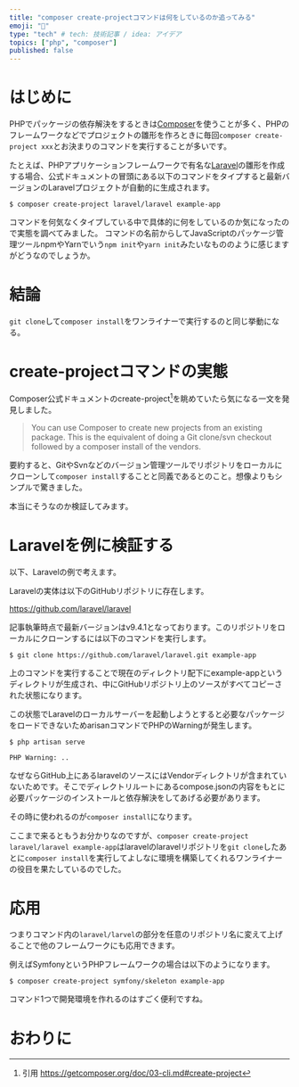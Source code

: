```yaml
---
title: "composer create-projectコマンドは何をしているのか追ってみる"
emoji: "🎼"
type: "tech" # tech: 技術記事 / idea: アイデア
topics: ["php", "composer"]
published: false
---
```



# はじめに

PHPでパッケージの依存解決をするときは[Composer](https://getcomposer.org)を使うことが多く、PHPのフレームワークなどでプロジェクトの雛形を作ろときに毎回`composer create-project xxx`とお決まりのコマンドを実行することが多いです。

たとえば、PHPアプリケーションフレームワークで有名な[Laravel](https://laravel.com)の雛形を作成する場合、公式ドキュメントの冒頭にある以下のコマンドをタイプすると最新バージョンのLaravelプロジェクトが自動的に生成されます。

```shell
$ composer create-project laravel/laravel example-app
```

コマンドを何気なくタイプしている中で具体的に何をしているのか気になったので実態を調べてみました。
コマンドの名前からしてJavaScriptのパッケージ管理ツールnpmやYarnでいう`npm init`や`yarn init`みたいなもののように感じますがどうなのでしょうか。

# 結論

`git clone`して`composer install`をワンライナーで実行するのと同じ挙動になる。

# create-projectコマンドの実態

Composer公式ドキュメントのcreate-project[^1]を眺めていたら気になる一文を発見しました。

> You can use Composer to create new projects from an existing package. This is the equivalent of doing a Git clone/svn checkout followed by a composer install of the vendors.

[^1]: 引用 https://getcomposer.org/doc/03-cli.md#create-project

要約すると、GitやSvnなどのバージョン管理ツールでリポジトリをローカルにクローンして`composer install`することと同義であるとのこと。想像よりもシンプルで驚きました。

本当にそうなのか検証してみます。

# Laravelを例に検証する

以下、Laravelの例で考えます。

Laravelの実体は以下のGitHubリポジトリに存在します。

https://github.com/laravel/laravel

記事執筆時点で最新バージョンはv9.4.1となっております。このリポジトリをローカルにクローンするには以下のコマンドを実行します。

```shell
$ git clone https://github.com/laravel/laravel.git example-app
```

上のコマンドを実行することで現在のディレクトリ配下にexample-appというディレクトリが生成され、中にGitHubリポジトリ上のソースがすべてコピーされた状態になります。

この状態でLaravelのローカルサーバーを起動しようとすると必要なパッケージをロードできないためarisanコマンドでPHPのWarningが発生します。

```shell
$ php artisan serve

PHP Warning: ..
```

なぜならGitHub上にあるlaravelのソースにはVendorディレクトリが含まれていないためです。そこでディレクトリルートにあるcompose.jsonの内容をもとに必要パッケージのインストールと依存解決をしてあげる必要があります。

その時に使われるのが`composer install`になります。

ここまで来るともうお分かりなのですが、`composer create-project laravel/laravel example-app`はlaravelのlaravelリポジトリを`git clone`したあとに`composer install`を実行してよしなに環境を構築してくれるワンライナーの役目を果たしているのでした。

# 応用

つまりコマンド内の`laravel/larvel`の部分を任意のリポジトリ名に変えて上げることで他のフレームワークにも応用できます。

例えばSymfonyというPHPフレームワークの場合は以下のようになります。

```shell
$ composer create-project symfony/skeleton example-app
```

コマンド1つで開発環境を作れるのはすごく便利ですね。

# おわりに
